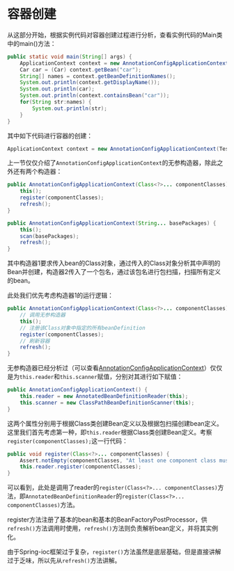 # 容器创建

从这部分开始，根据实例代码对容器创建过程进行分析，查看实例代码的Main类中的main()方法：

```java
public static void main(String[] args) {
    ApplicationContext context = new AnnotationConfigApplicationContext(TestConfiguration.class);
    Car car = (Car) context.getBean("car");
    String[] names = context.getBeanDefinitionNames();
    System.out.println(context.getDisplayName());
    System.out.println(car);
    System.out.println(context.containsBean("car"));
    for(String str:names) {
        System.out.println(str);
    }
}
```

其中如下代码进行容器的创建：

```java
ApplicationContext context = new AnnotationConfigApplicationContext(TestConfiguration.class);
```

上一节仅仅介绍了`AnnotationConfigApplicationContext`的无参构造器，除此之外还有两个构造器：

```java
public AnnotationConfigApplicationContext(Class<?>... componentClasses) {
    this();
    register(componentClasses);
    refresh();
}

public AnnotationConfigApplicationContext(String... basePackages) {
    this();
    scan(basePackages);
    refresh();
}
```

其中构造器1要求传入bean的Class对象，通过传入的Class对象分析其中声明的Bean并创建，构造器2传入了一个包名，通过该包名进行包扫描，扫描所有定义的bean。

此处我们优先考虑构造器1的运行逻辑：

```java
public AnnotationConfigApplicationContext(Class<?>... componentClasses) {
    // 调用无参构造器
    this();
    // 注册该Class对象中指定的所有beanDefinition
    register(componentClasses);
    // 刷新容器
    refresh();
}
```

无参构造器已经分析过（可以查看[AnnotationConfigApplicationContext](../2.&#32;AnnotationConfiguApplicationContext结构分析/7.&#32;ApplicationContext/5.AnnotationConfigApplicationContext.md )）仅仅是为`this.reader`和`this.scanner`赋值，分别对其进行如下赋值：

```java
public AnnotationConfigApplicationContext() {
    this.reader = new AnnotatedBeanDefinitionReader(this);
    this.scanner = new ClassPathBeanDefinitionScanner(this);
}
```

这两个属性分别用于根据Class类创建Bean定义以及根据包扫描创建bean定义。这里我们首先考虑第一种，即`this.reader`根据Class类创建Bean定义。考察`register(componentClasses);`这一行代码：

```java
public void register(Class<?>... componentClasses) {
    Assert.notEmpty(componentClasses, "At least one component class must be specified");
    this.reader.register(componentClasses);
}
```

可以看到，此处是调用了reader的`register(Class<?>... componentClasses)`方法，即`AnnotatedBeanDefinitionReader`的`register(Class<?>... componentClasses)`方法。

register方法注册了基本的bean和基本的BeanFactoryPostProcessor，供`refresh()`方法调用时使用，`refresh()`方法则负责解析bean定义，并将其实例化。

由于Spring-ioc框架过于复杂，`register()`方法虽然是底层基础，但是直接讲解过于乏味，所以先从`refresh()`方法讲解。
